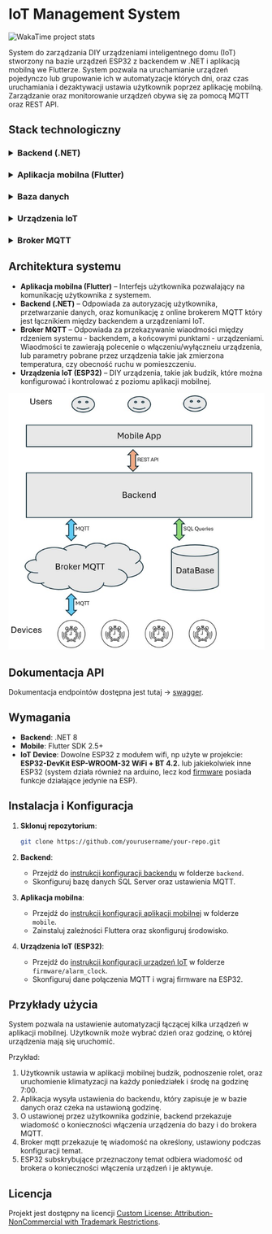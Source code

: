 # IoT Management System

![WakaTime project stats](https://wakatime.com/badge/user/dbbc3989-d939-47fa-9843-84740830b781/project/6e34a6d9-e075-4a79-b29c-f6b525d7adab.svg?style=default)

<!--
![WakaTime project stats](https://wakatime.com/badge/user/dbbc3989-d939-47fa-9843-84740830b781/project/6e34a6d9-e075-4a79-b29c-f6b525d7adab.svg?style=plastic)

![WakaTime project stats](https://wakatime.com/badge/user/dbbc3989-d939-47fa-9843-84740830b781/project/6e34a6d9-e075-4a79-b29c-f6b525d7adab.svg?style=flat)

![WakaTime project stats](https://wakatime.com/badge/user/dbbc3989-d939-47fa-9843-84740830b781/project/6e34a6d9-e075-4a79-b29c-f6b525d7adab.svg?style=flat-square)

![WakaTime project stats](https://wakatime.com/badge/user/dbbc3989-d939-47fa-9843-84740830b781/project/6e34a6d9-e075-4a79-b29c-f6b525d7adab.svg?style=for-the-badge)

![WakaTime project stats](https://wakatime.com/badge/user/dbbc3989-d939-47fa-9843-84740830b781/project/6e34a6d9-e075-4a79-b29c-f6b525d7adab.svg?style=social) -->

System do zarządzania DIY urządzeniami inteligentnego domu (IoT) stworzony na bazie urządzeń ESP32 z backendem w .NET i aplikacją mobilną we Flutterze. System pozwala na uruchamianie urządzeń pojedynczo lub grupowanie ich w automatyzacje których dni, oraz czas uruchamiania i dezaktywacji ustawia użytkownik poprzez aplikację mobilną. Zarządzanie oraz monitorowanie urządzeń obywa się za pomocą MQTT oraz REST API.

## Stack technologiczny

<!-- Stack technologiczny -->
<h3>
<details>
  <summary>Backend (.NET)</summary>
  <ul>
    <li><small><a href="https://dotnet.microsoft.com/en-us/download/dotnet/8.0">.NET</a> 8</small></li>
    <li><small><a href="https://learn.microsoft.com/en-us/ef/core/">Entity Framework Core:</a> 8.0.6</small></li>
    <li><small><a href="https://automapper.org/">AutoMapper:</a> 13.0.1</small></li>
    <li><small><a href="https://docs.fluentvalidation.net/en/latest/">FluentValidation:</a> 11.3.0</small></li>
    <li><small><a href="https://jwt.io/">JWT Bearer:</a> 8.0.6</small></li>
    <li><small><a href="https://nlog-project.org/">NLog:</a> 5.3.14</small></li>
    <li><small><a href="https://github.com/dotnet/MQTTnet/wiki">MQTTnet:</a> 4.3.7</small></li>
  </ul>
</details>
<h3>

<h3>
<details>
  <summary>Aplikacja mobilna (Flutter)</summary>
  <ul>
    <li><small><a href="https://docs.flutter.dev/">Flutter SDK:</a> 2.5.3</small></li>
    <li><small><a href="https://dart.dev/guides/">Dart:</a> 3.4.3</small></li>
  </ul>
</details> 
</h3>

<h3>
<details>
  <summary>Baza danych</summary>
  <ul>
    <li><small>SQL Server: <a href="https://www.microsoft.com/en-us/sql-server/">SQL Server 2019</a></small></li>
    <li><small>DBMS: <a href="https://learn.microsoft.com/en-us/sql/ssms/">SQL Server Management Studio 20</a></small></li>
    <li><small>ORM: <a href="https://learn.microsoft.com/en-us/ef/core/">Entity Framework Core</a></small></li>
  </ul>
</details>
</h3>

<h3>
<details>
  <summary>Urządzenia IoT</summary>
  <ul>
    <li><small>Język programowania: <a href="https://learn.microsoft.com/pl-pl/cpp/cpp/">C++</a></small></li>
    <li><small>Mikrokontroler: <a href="https://botland.com.pl/moduly-wifi-i-bt-esp32/8893-esp32-wifi-bt-42-platforma-z-modulem-esp-wroom-32-zgodny-z-esp32-devkit-5904422337438.html">ESP32-DevKit ESP-WROOM-32 WiFi+BT 4.2</a></small></li>
    <li><small>IDE: <a href="https://github.com/espressif/arduino-esp32">Arduino Core for ESP32:</a> 1.0.6</small></li>
    <li>
        <small>
            Libraries:
            <ul>
                <li>PubSubClient 2.8</li>
                <li>WiFiClientSecure</li>
                <li>WiFi.h</li>
            </ul>
      </small>
    </li>
  </ul>
</details>
</h3>

<h3>
<details>
  <summary>Broker MQTT</summary>
  <ul>
    <li><small>Broker Online: <a href="http://HiveMQ.com">HiveMQ.com</a></small></li>
</details>
</h3>

## Architektura systemu

- **Aplikacja mobilna (Flutter)** – Interfejs użytkownika pozwalający na komunikację użytkownika z systemem.
- **Backend (.NET)** – Odpowiada za autoryzację użytkownika, przetwarzanie danych, oraz komunikację z online brokerem MQTT który jest łącznikiem między backendem a urządzeniami IoT.
- **Broker MQTT** – Odpowiada za przekazywanie wiaodmości między rdzeniem systemu - backendem, a końcowymi punktami - urządzeniami. Wiaodmości te zawierają polecenie o włączeniu/wyłączneiu urządzenia, lub parametry pobrane przez urządzenia takie jak zmierzona temperatura, czy obecność ruchu w pomieszczeniu.
- **Urządzenia IoT (ESP32)** – DIY urządzenia, takie jak budzik, które można konfigurować i kontrolować z poziomu aplikacji mobilnej.

![Architecture Diagram](docs/diagram.jpg)

## Dokumentacja API

Dokumentacja endpointów dostępna jest tutaj -> [swagger](https://WojciechCholewinski.github.io/IoT-Management-System/).

## Wymagania

- **Backend**: .NET 8
- **Mobile**: Flutter SDK 2.5+
- **IoT Device**: Dowolne ESP32 z modułem wifi, np użyte w projekcie: **ESP32-DevKit ESP-WROOM-32 WiFi + BT 4.2.** lub jakiekolwiek inne ESP32 (system działa również na arduino, lecz kod [firmware](./firmware) posiada funkcje działające jedynie na ESP).

## Instalacja i Konfiguracja

1. **Sklonuj repozytorium**:
   ```bash
   git clone https://github.com/yourusername/your-repo.git
   ```
2. **Backend**:

   - Przejdź do [instrukcji konfiguracji backendu](./backend/README.md) w folderze `backend`.
   - Skonfiguruj bazę danych SQL Server oraz ustawienia MQTT.

3. **Aplikacja mobilna**:

   - Przejdź do [instrukcji konfiguracji aplikacji mobilnej](./mobile/README.md) w folderze `mobile`.
   - Zainstaluj zależności Fluttera oraz skonfiguruj środowisko.

4. **Urządzenia IoT (ESP32)**:
   - Przejdź do [instrukcji konfiguracji urządzeń IoT](./firmware/alarm_clock/readme.md) w folderze `firmware/alarm_clock`.
   - Skonfiguruj dane połączenia MQTT i wgraj firmware na ESP32.

## Przykłady użycia

System pozwala na ustawienie automatyzacji łączącej kilka urządzeń w aplikacji mobilnej.
Użytkownik może wybrać dzień oraz godzinę, o której urządzenia mają się uruchomić.

Przykład:

1. Użytkownik ustawia w aplikacji mobilnej budzik, podnoszenie rolet, oraz uruchomienie klimatyzacji na każdy poniedziałek i środę na godzinę 7:00.
2. Aplikacja wysyła ustawienia do backendu, który zapisuje je w bazie danych oraz czeka na ustawioną godzinę.
3. O ustawionej przez użytkownika godzinie, backend przekazuje wiadomość o konieczności włączenia urządzenia do bazy i do brokera MQTT.
4. Broker mqtt przekazuje tę wiadomość na określony, ustawiony podczas konfiguracji temat.
5. ESP32 subskrybujące przeznaczony temat odbiera wiadomość od brokera o konieczności włączenia urządzeń i je aktywuje.

## Licencja

Projekt jest dostępny na licencji [Custom License: Attribution-NonCommercial with Trademark Restrictions](./LICENSE.md).
